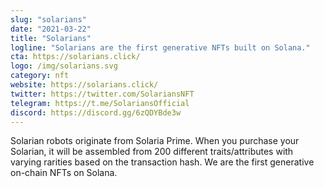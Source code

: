 ```yaml
---
slug: "solarians"
date: "2021-03-22"
title: "Solarians"
logline: "Solarians are the first generative NFTs built on Solana."
cta: https://solarians.click/
logo: /img/solarians.svg
category: nft
website: https://solarians.click/
twitter: https://twitter.com/SolariansNFT
telegram: https://t.me/SolariansOfficial
discord: https://discord.gg/6zQDYBde3w
---
```


Solarian robots originate from Solaria Prime. When you purchase your Solarian, it will be assembled from 200 different traits/attributes with varying rarities based on the transaction hash. We are the first generative on-chain NFTs on Solana.
